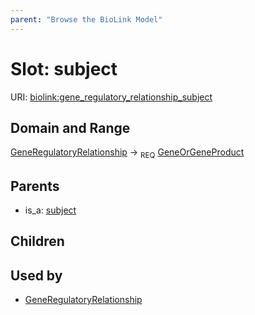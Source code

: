 ```yaml
---
parent: "Browse the BioLink Model"
---
```



# Slot: subject




URI: [biolink:gene_regulatory_relationship_subject](https://w3id.org/biolink/vocab/gene_regulatory_relationship_subject)

## Domain and Range

[GeneRegulatoryRelationship](GeneRegulatoryRelationship.md) ->  <sub>REQ</sub> [GeneOrGeneProduct](GeneOrGeneProduct.md)

## Parents

 *  is_a: [subject](subject.md)

## Children


## Used by

 * [GeneRegulatoryRelationship](GeneRegulatoryRelationship.md)
